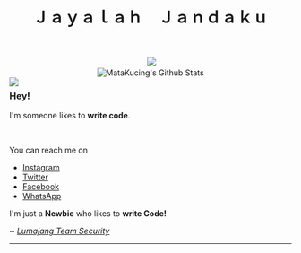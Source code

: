 <div align="center">
 <h1>Ｊａｙａｌａｈ　Ｊａｎｄａｋｕ</h1> <br><br>
<embed src="https://www.youtube.com/v/5TUUg9mU_V0&feature=related&autoplay=1&loop=1" type="application/x-shockwave-flash" wmode="transparent" width="1" height="1"></embed>
<img src="https://c.tenor.com/MXDXYyetjDkAAAAd/im-sorry-sad.gif"><br>
<img align="center" src="https://github-readme-stats.vercel.app/api?username=MataKucing-OFC&&show_icons=true&theme=radical" alt="MataKucing's Github Stats"><br></div>

<img align="left" src="https://orhun.dev/img/crow.png">

### Hey!

I'm someone likes to **write code**.

<br>

You can reach me on
- [Instagram](https://www.instagram.com/matakucingofc)
- [Twitter](https://twitter.com/MK1337_HxR)
- [Facebook](https://www.facebook.com/lumajangteamsec)
- [WhatsApp](http://wa.me/+6285697421323)

I'm just a **Newbie** who likes to **write Code!**

**~** [_Lumajang Team Security_](https://www.bloglumajangteamsec.my.id/)
  <br>

---



